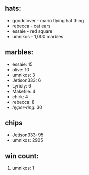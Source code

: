 ## hats:
- goodclover - mario flying hat thing
- rebecca - cat ears
- essaie - red square
- umnikos - 1,000 marbles

## marbles:
- essaie: 15
- olive: 10
- umnikos: 3
- Jetison333: 6
- Lyricly: 6
- Makefile: 4
- chirk: 4
- rebecca: 8
- *hyper-ring*: 30

## chips
- Jetison333: 95
- umnikos: 2905

## win count:
1. umnikos: 1

